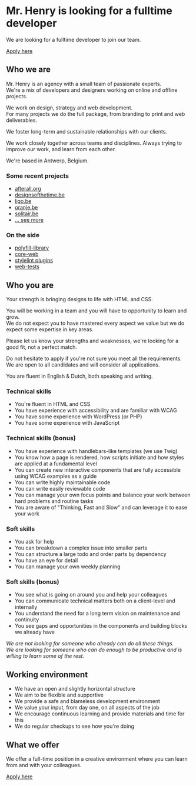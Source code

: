 # Mr. Henry is looking for a fulltime developer

We are looking for a fulltime developer to join our team.

[Apply here](mailto:jobs@mrhenry.be)

## Who we are

Mr. Henry is an agency with a small team of passionate experts.  
We're a mix of developers and designers working on online and offline projects.  

We work on design, strategy and web development.  
For many projects we do the full package, from branding to print and web deliverables.

We foster long-term and sustainable relationships with our clients.

We work closely together across teams and disciplines. Always trying to improve our work, and learn from each other.

We're based in Antwerp, Belgium.

### Some recent projects

- [afterall.org](https://www.afterall.org/)
- [designsofthetime.be](https://www.designsofthetime.be/)
- [ligo.be](https://www.ligo.be/)
- [oranje.be](https://www.oranje.be/)
- [solitair.be](https://www.solitair.be/)
- [... see more](https://www.mrhenry.be/work/all/)

### On the side

- [polyfill-library](https://github.com/mrhenry/polyfill-library)
- [core-web](https://github.com/mrhenry/core-web)
- [stylelint plugins](https://github.com/mrhenry/stylelint-mrhenry)
- [web-tests](https://github.com/mrhenry/web-tests)

## Who you are

Your strength is bringing designs to life with HTML and CSS.

You will be working in a team and you will have to opportunity to learn and grow.  
We do not expect you to have mastered every aspect we value but we do expect some expertise in key areas.

Please let us know your strengths and weaknesses, we're looking for a good fit, not a perfect match.

Do not hesitate to apply if you're not sure you meet all the requirements.  
We are open to all candidates and will consider all applications.

You are fluent in English & Dutch, both speaking and writing.

### Technical skills
- You're fluent in HTML and CSS
- You have experience with accessibility and are familiar with WCAG
- You have some experience with WordPress (or PHP)
- You have some experience with JavaScript

### Technical skills (bonus)
- You have experience with handlebars-like templates (we use Twig)
- You know how a page is rendered, how scripts initiate and how styles are applied at a fundamental level
- You can create new interactive components that are fully accessible using WCAG examples as a guide
- You can write highly maintainable code
- You can write easily reviewable code
- You can manage your own focus points and balance your work between hard problems and routine tasks
- You are aware of "Thinking, Fast and Slow" and can leverage it to ease your work

### Soft skills
- You ask for help
- You can breakdown a complex issue into smaller parts
- You can structure a large todo and order parts by dependency
- You have an eye for detail
- You can manage your own weekly planning

### Soft skills (bonus)
- You see what is going on around you and help your colleagues
- You can communicate technical matters both on a client-level and internally 
- You understand the need for a long term vision on maintenance and continuity
- You see gaps and opportunities in the components and building blocks we already have

_We are not looking for someone who already can do all these things._  
_We are looking for someone who can do enough to be productive and is willing to learn some of the rest._

## Working environment

- We have an open and slightly horizontal structure
- We aim to be flexible and supportive
- We provide a safe and blameless development environment
- We value your input, from day one, on all aspects of the job
- We encourage continuous learning and provide materials and time for this
- We do regular checkups to see how you're doing

## What we offer

We offer a full-time position in a creative environment where you can learn from and with your colleagues.

[Apply here](mailto:jobs@mrhenry.be)
